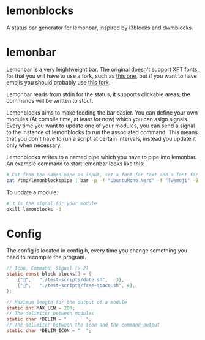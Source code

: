 # lemonblocks
A status bar generator for lemonbar, inspired by i3blocks and dwmblocks.

# lemonbar
Lemonbar is a very leightweight bar. The original doesn't support XFT fonts, for that you will have to use a fork, such as [this one](https://aur.archlinux.org/packages/lemonbar-xft-git/), but if you want to have emojis you should probably use [this fork](https://github.com/seitokaichou/bar).

Lemonbar reads from stdin for the status, it supports clickable areas, the commands will be written to stout.

Lemonblocks aims to make feeding the bar easier. You can define your own modules (At compile time, at least for now) which you can asign signals. Every time you want to update one of your modules, you can send a signal to the instance of lemonblocks to run the associated command. This means that you don't have to run a script at certain intervals, instead you update it only when necessary.

Lemonblocks writes to a named pipe which you have to pipe into lemonbar. An example command to start lemonbar looks like this:
```bash
# Cat from the named pipe as input, set a font for text and a font for emojis, as well as a default background & foreground color
cat /tmp/lemonblockspipe | bar -p -f "UbuntuMono Nerd" -f "Twemoji" -B "#aa000000" -F "#ff0066"
```
To update a module:
```bash
# 3 is the signal for your module
pkill lemonblocks -3
```

# Config
The config is located in config.h, every time you change something you need to recompile the program.
```c
// Icon, Command, Signal (> 2)
static const block blocks[] = {
	{"🐨",	"./test-scripts/date.sh",	3},
	{"🦏",	"./test-scripts/free-space.sh",	4},
};

// Maximum length for the output of a module
static int MAX_LEN = 200;
// The delimiter between modules
static char *DELIM = "   |   ";
// The delimiter between the icon and the command output
static char *DELIM_ICON = "  ";
```
